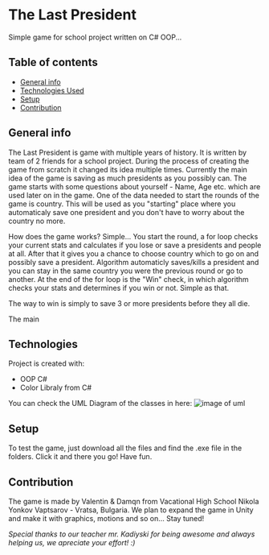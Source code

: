 # The Last President
Simple game for school project written on C# OOP...

## Table of contents
* [General info](#general-info)
* [Technologies Used](#technologies)
* [Setup](#setup)
* [Contribution](#contribution)

## General info
The Last President is game with multiple years of history. It is written by team of 2 friends for a school project. 
During the process of creating the game from scratch it changed its idea multiple times.
Currently the main idea of the game is saving as much presidents as you possibly can. The game starts with some
questions about yourself - Name, Age etc. which are used later on in the game. One of the data needed to start
the rounds of the game is country. This will be used as you "starting" place where you automaticaly save one
president and you don't have to worry about the country no more. 

How does the game works? Simple... You start the round, a for loop checks your current stats and calculates
if you lose or save a presidents and people at all. After that it gives you a chance to choose country which to
go on and possibly save a president. Algorithm automaticly saves/kills a president and you can stay in the same country
you were the previous round or go to another. At the end of the for loop is the "Win" check, in which algorithm checks
your stats and determines if you win or not. Simple as that.

The way to win is simply to save 3 or more presidents before they all die.

The main 
	
## Technologies
Project is created with:
* OOP C#
* Color Libraly from C#

You can check the UML Diagram of the classes in here: 
![image of uml](https://scontent.xx.fbcdn.net/v/t1.15752-9/143385424_1061786490988325_8686133274244821886_n.png?_nc_cat=102&ccb=2&_nc_sid=f79d6e&_nc_ohc=sFu3R-wrzAgAX9RLsu8&_nc_ad=z-m&_nc_cid=0&_nc_ht=scontent.xx&oh=efbff619a57eaa5a3193e6557182bb3c&oe=60353783)

	
## Setup
To test the game, just download all the files and find the .exe file in the folders. Click it and there you go! Have fun.

## Contribution

The game is made by Valentin & Damqn from Vacational High School Nikola Yonkov Vaptsarov - Vratsa, Bulgaria.
We plan to expand the game in Unity and make it with graphics, motions and so on... Stay tuned!

*Special thanks to our teacher mr. Kadiyski for being awesome and always helping us, we apreciate your
effort! :)*

